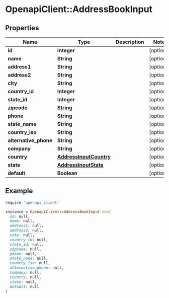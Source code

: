# OpenapiClient::AddressBookInput

## Properties

| Name | Type | Description | Notes |
| ---- | ---- | ----------- | ----- |
| **id** | **Integer** |  | [optional] |
| **name** | **String** |  | [optional] |
| **address1** | **String** |  | [optional] |
| **address2** | **String** |  | [optional] |
| **city** | **String** |  | [optional] |
| **country_id** | **Integer** |  | [optional] |
| **state_id** | **Integer** |  | [optional] |
| **zipcode** | **String** |  | [optional] |
| **phone** | **String** |  | [optional] |
| **state_name** | **String** |  | [optional] |
| **country_iso** | **String** |  | [optional] |
| **alternative_phone** | **String** |  | [optional] |
| **company** | **String** |  | [optional] |
| **country** | [**AddressInputCountry**](AddressInputCountry.md) |  | [optional] |
| **state** | [**AddressInputState**](AddressInputState.md) |  | [optional] |
| **default** | **Boolean** |  | [optional] |

## Example

```ruby
require 'openapi_client'

instance = OpenapiClient::AddressBookInput.new(
  id: null,
  name: null,
  address1: null,
  address2: null,
  city: null,
  country_id: null,
  state_id: null,
  zipcode: null,
  phone: null,
  state_name: null,
  country_iso: null,
  alternative_phone: null,
  company: null,
  country: null,
  state: null,
  default: null
)
```

